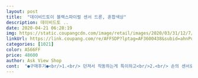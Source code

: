 ```yaml
---
layout: post 
title:  "데이비드토이 블랙스파이럴 센서 드론, 혼합색상" 
description: 데이비드토 ..
date: 2020-04-21 06:28:19 
img: https://static.coupangcdn.com/image/retail/images/2020/03/31/12/7/5c1186e2-dc2d-4891-b547-36368a6f1169.jpg 
linkUrl: https://link.coupang.com/re/AFFSDP?lptag=AF3600438&subid=ahnPublicAsk&pageKey=1409951424&itemId=2446325813&vendorItemId=70440038679&traceid=V0-113-ee4c872e31a4fee6 
categories: [1021] 
color: A566FF 
price: 48600 
author: Ask View Shop 
cont:  "●구매후기●<br/>1.<br/> 던져서 작동하는게 특이하고<br/>2.<br/> 손의 센서로 방향전환이 재미있고<br/>3.<br/> 가족이 함께 참여할 수 있다는 장점이 있다.<br/><br/>건전지도 새로 사서 바꿨는데도 안되요<br/>교환 받아서 작동 시켜보니 잘 되네요~<br/>근데.<br/>.<br/><br/>배송도 빠르고 제품도 좋고 다 좋았습니다.<br/>.<br/><br/>생일선물로 구입했는데 리모컨 작동이 안되네요.<br/>.<br/><br/>아이가 엄청 좋아했어요^^<br/>아이가 울고 넘 속상해해서 하나더 구입했네요ㅜㅜ<br/>아이와 하늘만 10분동안 쳐다보다 목 디스크 걸릴뻔했네요.<br/>.<br/><br/>하루종일 집에서 놀다가 밖에서 한번 날렸는데 하늘로 쏫구치더니 내려오질 않네요.<br/>.<br/><br/>혹시나 또 리모컨 안될까봐 엄청 걱정했는데 어찌나 다행인지... <br/>감사해요^^<br/>1.<br/> 던져서 작동하는게 특이하고<br/>2.<br/> 손의 센서로 방향전환이 재미있고<br/>3.<br/> 가족이 함께 참여할 수 있다는 장점이 있다.<br/><br/>건전지도 새로 사서 바꿨는데도 안되요<br/>교환 받아서 작동 시켜보니 잘 되네요~<br/>근데.<br/>.<br/><br/>배송도 빠르고 제품도 좋고 다 좋았습니다.<br/>.<br/><br/>생일선물로 구입했는데 리모컨 작동이 안되네요.<br/>.<br/><br/>아이가 엄청 좋아했어요^^<br/>아이가 울고 넘 속상해해서 하나더 구입했네요ㅜㅜ<br/>아이와 하늘만 10분동안 쳐다보다 목 디스크 걸릴뻔했네요.<br/>.<br/><br/>하루종일 집에서 놀다가 밖에서 한번 날렸는데 하늘로 쏫구치더니 내려오질 않네요.<br/>.<br/><br/>혹시나 또 리모컨 안될까봐 엄청 걱정했는데 어찌나 다행인지... <br/>감사해요^^<br/>" 
---
```

